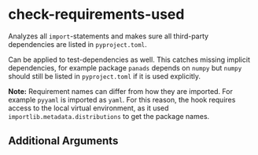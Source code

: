 # check-requirements-used

Analyzes all `import`-statements and makes sure all third-party dependencies are listed in `pyproject.toml`.

Can be applied to test-dependencies as well. This catches missing implicit dependencies, for example package `panads` depends on `numpy` but `numpy` should still be listed in `pyproject.toml` if it is used explicitly.

**Note:** Requirement names can differ from how they are imported. For example `pyyaml` is imported as `yaml`. For this reason, the hook requires access to the local virtual environment, as it used `importlib.metadata.distributions` to get the package names.

## Additional Arguments
